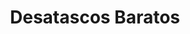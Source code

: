 ---
id: 'service-04'
title: 'Desatascos Baratos'
titleMeta: "Desatascos Baratos - Pociten - ¡Precios increíbles!"
canonical: https://www.desatascos-madrid.com/services/desatascos-baratos
lugar: 'Madrid'
metaContent: "¿Buscas desatascos baratos y de calidad? ¡Tenemos la solución! Poceros rápidos y eficaces las 24 horas. ¡Pide tu presupuesto ya! ☎️​ 647 376 782"
mediumImage: 'desatascosbaratos-md.webp'
largeImage: 'desatascosbaratos-lg.webp'
detailBreadcrumbSubTitle: 'Desatascos 24 Horas'
detailBreadcrumbDesc: 'Desatascos Baratos: Experiencia y profesionalismo desde Desatascos Pociten'

title2: 'Desatrancos Baratos'
#PARRAFO color negro de fondo y letras en verde
detailSubTitle: 'Desatascos Baratos: Soluciones de Desatasco a Precios Competitivos'

#PARRAFO slider
parrafo: "Soluciones de calidad a precios accesibles con Desatascos Pociten"


#Set inner Html con contenido variable

contenidoDescripcion: "
<p>Como empresa especializada en desatascos, Desatascos Pociten está comprometida con ofrecer soluciones de calidad a precios accesibles. Nuestra experiencia en el campo nos permite brindar servicios confiables y eficientes, asegurando la satisfacción total de nuestros clientes. En este artículo, hablaremos de los desatascos baratos y cómo Desatascos Pociten se destaca en el mercado.</p>
<br>
<h2>¿Por qué elegir a Desatascos Pociten para los desatascos baratos?</h2>
<p>En Desatascos Pociten, creemos que todos merecen soluciones de calidad a precios justos. Por eso, nos enfocamos en ofrecer servicios de desatasco a precios accesibles sin sacrificar la calidad. Al elegir a Desatascos Pociten, puede estar seguro de que recibirá soluciones de calidad a precios competitivos.</p>
<br>
<br>

<h2>¿Qué servicios de desatasco ofrece Desatascos Pociten?</h2>
<p>En Desatascos Pociten ofrecemos una amplia gama de servicios de desatasco para satisfacer las necesidades de nuestros clientes. Algunos de nuestros servicios incluyen:</p>

<h3>Desatasco de tuberías</h3>
<p>El desatasco de tuberías es uno de nuestros servicios más solicitados. Nuestro equipo de expertos está capacitado para identificar y solucionar problemas de obstrucción en tuberías de manera rápida y eficiente.</p>


<h3>Desatasco de alcantarillado</h3>
<p>El desatasco de alcantarillado es otro de nuestros servicios especializados. Utilizamos equipos de última tecnología para identificar y solucionar problemas de obstrucción en alcantarillado.</p>

<h3>Limpieza de fosas sépticas</h3>
<p>La limpieza de fosas sépticas es un servicio esencial para mantener un sistema de alcantarillado en buen estado. En Desatascos Pociten, ofrecemos servicios de limpieza de fosas sépticas eficientes y a precios accesibles.</p>
<br>
"
contenidoDescripcion1: "<h2>¿Cómo se lleva a cabo un servicio de desatasco en Desatascos Pociten?</h2>
<p>En Desatascos Pociten, nos enfocamos en ofrecer un servicio completo que incluye diagnóstico, solución y prevención. Cuando se solicita un servicio de desatasco, nuestro equipo de expertos se desplaza al lugar para identificar y solucionar el problema de manera eficiente y rápida. Además, brindamos asesoría para prevenir futuros problemas de desatasco.</p>

<h2>¿Qué hace que Desatascos Pociten sea diferente a otras empresas de desatascos?</h2>
<p>En Desatascos Pociten, nos enfocamos en ofrecer soluciones de calidad a precios competitivos. Nuestra experiencia en el campo nos permite identificar y solucionar problemas de desatasco de manera eficiente y rápida. Además, nos enfocamos en brindar un servicio completo que incluye diagnóstico, solución y prevención</p>

<h2>¿Cómo se puede solicitar un servicio de desatasco en Desatascos Pociten?</h2>
<p>Solicitar un servicio de desatasco en Desatascos Pociten es fácil y sencillo. Puede contactarnos a través de nuestra página web o por teléfono para programar una visita. Nuestro equipo de expertos se desplazará al lugar para identificar y solucionar el problema de manera eficiente y rápida.</p>

<h2>¿Cuáles son las ventajas de contratar a Desatascos Pociten para los desatascos baratos?</h2>
<p>Contratar a Desatascos Pociten para los desatascos baratos tiene varias ventajas. Algunas de ellas son:</p>

<p>➡️Soluciones de calidad a precios competitivos.</p>
<p>➡️Equipo de expertos capacitados en el campo.</p>
<p>➡️Servicio completo que incluye diagnóstico, solución y prevención.</p>
<p>➡️Asesoría para prevenir futuros problemas de desatasco.</p>
<br>"
contenidoDescripcion2: "<h2>¿Dónde ofrece sus servicios Desatascos Pociten?</h2>
<p>✅ Pisos y viviendas en general con problemas de atascos en bañeras, fregaderos o inodoros</p>
<br>
<p>✅ Chalets individuales, adosados o pareados de clientes particulares en general con problemas de atascos en arquetas de hojas o tierra.</p>
<br>
<p>✅ Colegios con atascos en general de aseos y arquetas de patios.</p>
<br>
<p>✅ Urbanizaciones con atascos, arquetas deterioradas, problemas de tuberías o bajantes.</p>
<br>
<p>✅ Restaurantes con problemas de atascos en cocina, fregaderos o en los aseos de los clientes</p>
<br>
<p>✅ Instalaciones deportivas con problemas en los desagües de las piscina o vaciado de arquetas en los vestuarios.</p>
<br>
<p>✅ Hoteles para el mantenimiento de sus instalaciones, queriendo dar siempre el mejor servicio a sus huéspedes.</p>
<br>
<p>✅ Multinacionales para incidencias o mantenimiento de las instalaciones distribuidas en sus oficinas.</p>
<br>
<p>✅ Naves industriales, que generan residuos que sin remedio se acumulan en sus arquetas produciendo atrancos.</p>
<br>"
contenidoDescripcion3: "
<br>
<br>
<h2>¿Qué precauciones deben tomar los clientes antes de contratar a una empresa de desatascos?</h2>
<p>Antes de contratar a una empresa de desatascos, es importante verificar su experiencia y reputación en el campo. Además, es recomendable revisar los precios y servicios que ofrecen para asegurarse de que son competitivos y adecuados para sus necesidades. En Desatascos Pociten, nos enfocamos en ofrecer soluciones de calidad a precios competitivos y estamos comprometidos con la satisfacción total de nuestros clientes.</p>
<br>
<p>En resumen, los desatascos baratos son servicios de desatasco a precios accesibles que pueden ser una excelente opción para aquellos que buscan soluciones económicas. En Desatascos Pociten, estamos comprometidos en ofrecer soluciones de calidad a precios competitivos, brindando un servicio completo que incluye diagnóstico, solución y prevención. Si necesita servicios de desatasco confiables y eficientes, no dude en contactarnos.</p>"




accordionData:
 [
    {
      question: '¿OFRECEN SERVICIOS DE DESATASCOS BARATOS?',
      answer:
        'En Desatascos Pociten, entendemos la importancia de ofrecer servicios de calidad a precios accesibles. Por eso, trabajamos constantemente para optimizar nuestros costos y brindar soluciones de desatascos económicas sin comprometer la calidad del trabajo realizado.',
    },
    {
      question: '¿CÓMO PUEDEN GARANTIZAR LA CALIDAD EN SUS SERVICIOS?',
      answer:
        'Nuestro equipo de profesionales en Desatascos Pociten cuenta con amplia experiencia y capacitación en el área de desatascos. A pesar de ofrecer precios competitivos, nos aseguramos de utilizar equipos y materiales de alta calidad, así como técnicas y procedimientos eficientes, para garantizar un servicio de desatasco óptimo.',
    },
    {
      question: '¿EL PRECIO DE LOS DESATASCOS BARATOS INCLUYE EL DIAGNÓSTICO Y LA SOLUCIÓN DEL PROBLEMA?',
      answer:
        'Sí, en Desatascos Pociten, nuestros servicios de desatascos baratos incluyen tanto el diagnóstico como la solución del problema. Nuestros técnicos evaluarán la situación, identificarán la causa de la obstrucción y procederán a realizar el desatasco de manera efectiva, todo dentro del precio acordado.',
    },
      {
      question: '¿CUÁL ES EL PROCESO PARA SOLICITAR UN SERVICIO?',
      answer: 'Para solicitar nuestros servicios de desatascos económicos, puede ponerse en contacto con nuestro equipo de atención al cliente a través de nuestro teléfono, correo electrónico o formulario de contacto en nuestra página web. Estaremos encantados de brindarle más información y programar una cita para solucionar sus problemas de atasco.'
    },
      {
      question: '¿CUÁNTO TIEMPO TARDAN EN RESOLVER UN PROBLEMA DE ATASCO EN MI BAÑO?',
      answer:
        'En Desatascos Pociten, nos esforzamos por ofrecer soluciones rápidas y eficientes a nuestros clientes. El tiempo necesario para resolver un problema de atasco dependerá de la complejidad y la magnitud de la obstrucción. Sin embargo, nuestros técnicos cuentan con la experiencia y las herramientas necesarias para resolver la mayoría de los problemas de desatascos de manera rápida y efectiva.',
    },
  ]

isFeatured: true
---